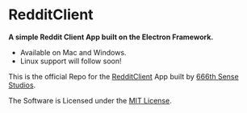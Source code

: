 # RedditClient
**A simple Reddit Client App built on the Electron Framework.**

- Available on Mac and Windows.
- Linux support will follow soon!

This is the official Repo for the [RedditClient](https://666thsense.com/RedditClient/) App built by [666th Sense Studios](https://666thsense.com/).


The Software is Licensed under the [MIT License](https://opensource.org/licenses/MITm).
